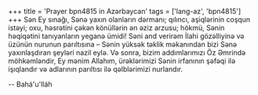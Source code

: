 +++
title = 'Prayer bpn4815 in Azərbaycan'
tags = ['lang-az', 'bpn4815']
+++
Sən Ey sınağı, Sənə yaxın olanların dərmanı; qılıncı, aşiqlərinin coşqun istəyi; oxu, həsrətini çəkən könüllərin ən əziz arzusu; hökmü, Sənin həqiqətini tanıyanların yeganə ümidi! Səni and verirəm İlahi gözəlliyinə və üzünün nurunun parıltısına – Sənin yüksək təklik məkanından bizi Sənə yaxınlaşdıran şeyləri nazil eylə. Və sonra, bizim addımlarımızı Öz Əmrində möhkəmləndir, Ey mənim Allahım, ürəklərimizi Sənin irfanının şəfəqi ilə işıqlandır və adlarının parıltısı ilə qəlblərimizi nurlandır.

-- Bahá'u'lláh
